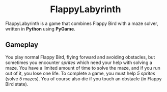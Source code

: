 <h1 align="center"> FlappyLabyrinth </h1>

FlappyLabyrinth is a game that combines Flappy Bird with a maze solver, written in **Python** using **PyGame**.
## Gameplay
You play normal Flappy Bird, flying forward and avoiding obstacles, but sometimes you encounter _sprites_ which need your help with solving a maze. You have a limited amount of time to solve the maze, and if you run out of it, you lose one life. To complete a game, you must help _5_ _sprites_ (solve _5_ mazes). You of course also die if you touch an obstacle (in Flappy Bird state).
